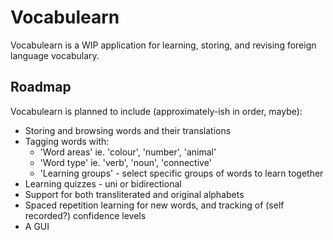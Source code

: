 # Vocabulearn

Vocabulearn is a WIP application for learning, storing, and revising foreign language vocabulary.

## Roadmap

Vocabulearn is planned to include (approximately-ish in order, maybe):

 - Storing and browsing words and their translations
 - Tagging words with:
   - 'Word areas' ie. 'colour', 'number', 'animal'
   - 'Word type' ie. 'verb', 'noun', 'connective'
   - 'Learning groups' - select specific groups of words to learn together
 - Learning quizzes - uni or bidirectional
 - Support for both transliterated and original alphabets
 - Spaced repetition learning for new words, and tracking of (self recorded?) confidence levels
 - A GUI

